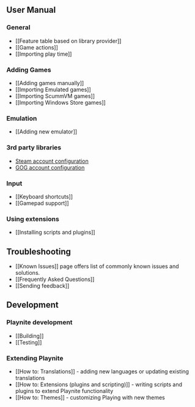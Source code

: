 User Manual
--------
### General
* [[Feature table based on library provider]]
* [[Game actions]]
* [[Importing play time]]

### Adding Games
* [[Adding games manually]]
* [[Importing Emulated games]]
* [[Importing ScummVM games]] 
* [[Importing Windows Store games]]

### Emulation
* [[Adding new emulator]]

### 3rd party libraries
* [Steam account configuration](https://github.com/JosefNemec/Playnite/wiki/How-to-get-Steam-account-name)
* [GOG account configuration](https://github.com/JosefNemec/Playnite/wiki/How-to-get-GOG-account-name)

### Input
* [[Keyboard shortcuts]]
* [[Gamepad support]]

### Using extensions
* [[Installing scripts and plugins]]

Troubleshooting
--------
* [[Known Issues]] page offers list of commonly known issues and solutions.
* [[Frequently Asked Questions]]
* [[Sending feedback]]

Development
--------
### Playnite development
* [[Building]]
* [[Testing]]

### Extending Playnite
* [[How to: Translations]] - adding new languages or updating existing translations
* [[How to: Extensions (plugins and scripting)]] - writing scripts and plugins to extend Playnite functionality
* [[How to: Themes]] - customizing Playing with new themes
